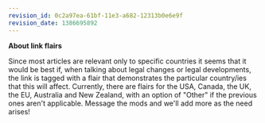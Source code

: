 ```yaml
---
revision_id: 0c2a97ea-61bf-11e3-a682-12313b0e6e9f
revision_date: 1386695892
---
```


**About link flairs**

Since most articles are relevant only to specific countries it seems that it would be best if, when talking about legal changes or legal developments, the link is tagged with a flair that demonstrates the particular country/ies that this will affect. Currently, there are flairs for the USA, Canada, the UK, the EU, Australia and New Zealand, with an option of "Other" if the previous ones aren't applicable. Message the mods and we'll add more as the need arises!
